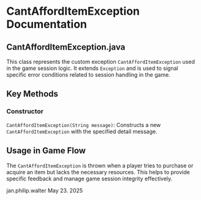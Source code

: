 # CantAffordItemException Documentation

## CantAffordItemException.java

This class represents the custom exception `CantAffordItemException` used in the game session logic. It extends `Exception` and is used to signal specific error conditions related to session handling in the game.

## Key Methods

### Constructor

`CantAffordItemException(String message)`: Constructs a new `CantAffordItemException` with the specified detail message.

## Usage in Game Flow

The `CantAffordItemException` is thrown when a player tries to purchase or acquire an item but lacks the necessary resources. This helps to provide specific feedback and manage game session integrity effectively.

jan.philip.walter May 23. 2025
